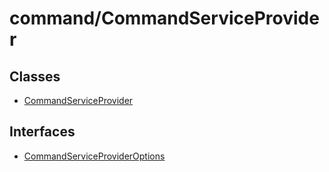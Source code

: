 # command/CommandServiceProvider

## Classes

- [CommandServiceProvider](classes/CommandServiceProvider.md)

## Interfaces

- [CommandServiceProviderOptions](interfaces/CommandServiceProviderOptions.md)
